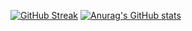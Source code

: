[![GitHub Streak](https://streak-stats.demolab.com/?user=LihangXie)](https://git.io/streak-stats)
[![Anurag's GitHub stats](https://github-readme-stats.vercel.app/api?username=LihangXie)](https://github.com/anuraghazra/github-readme-stats)
